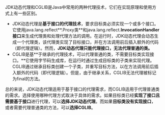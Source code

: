 JDK动态代理和CGLIB是Java中常用的两种代理技术，它们在实现原理和使用方式上有一些区别。

+ JDK动态代理是**基于接口的代理技术**，要求目标类必须实现一个或多个接口。它使用java.lang.reflect**.Proxy类**和java.lang.reflect.**InvocationHandler接口**来生成代理类和处理代理方法的调用。在运行时，JDK动态代理会动态生成一个代理类，该代理类实现了目标接口，并在方法调用前后插入额外的代码（即代理逻辑）。然而，**JDK动态代理只能代理接口，无法代理普通的类。**
+ CGLIB是基**于继承的代理技术，可以代理普通的类，不需要目标类实现接口。**它使用字节码生成库，在运行时通过生成目标类的子类来实现代理。CGLIB通过继承目标类创建一个子类，并重写目标方法，以在方法调用前后插入额外的代码（即代理逻辑）。但是，由于继承关系，CGLIB无法代理被标记为final的方法。

总的来说，JDK动态代理适用于基于接口的代理需求，而CGLIB适用于代理普通类的需求。选择使用哪种代理方式取决于具体的需求。如果目标类已经**实现了接口且需要基于接口**进行代理，可以**选择JDK动态代理**。而如果**目标类没有实现接口**，或者需要代理普通类的方法，可以**选择CGLIB**。

